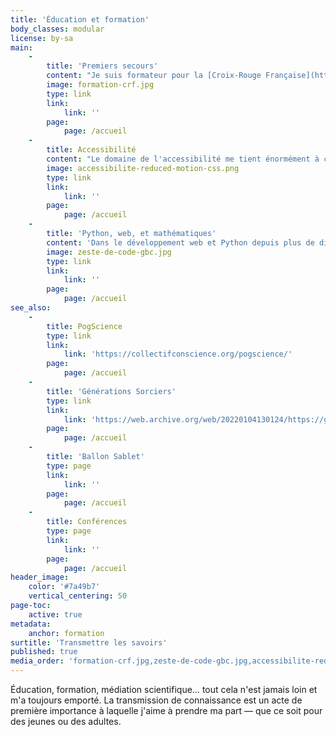 ```yaml
---
title: 'Éducation et formation'
body_classes: modular
license: by-sa
main:
    -
        title: 'Premiers secours'
        content: "Je suis formateur pour la [Croix-Rouge Française](https://formations.croixrougeparis.fr). Je forme aux _Gestes qui Sauvent_ (GQS), et prévois de devenir formateur PSC1 sous peu.\n\nLe PSC1 est la formation de base aux premiers secours en France (le GQS en est une version condensée)."
        image: formation-crf.jpg
        type: link
        link:
            link: ''
        page:
            page: /accueil
    -
        title: Accessibilité
        content: "Le domaine de l'accessibilité me tient énormément à cœur, et je m'y suis spécialisé depuis plusieurs années.\n\nJe peux former aux règles de l'accessibilité, aux bonnes pratiques, à ce que ça implique que de naviguer sur internet avec des outils d'assistance. Et ce en informatique/web ou sur les réseaux sociaux."
        image: accessibilite-reduced-motion-css.png
        type: link
        link:
            link: ''
        page:
            page: /accueil
    -
        title: 'Python, web, et mathématiques'
        content: 'Dans le développement web et Python depuis plus de dix ans, je sais vous former (dans un contexte universitaire, professionnel ou individuel) à Python ou au développement web sur plusieurs technologies. J''enseigne également les mathématiques et l''informatique à un niveau lycée.'
        image: zeste-de-code-gbc.jpg
        type: link
        link:
            link: ''
        page:
            page: /accueil
see_also:
    -
        title: PogScience
        type: link
        link:
            link: 'https://collectifconscience.org/pogscience/'
        page:
            page: /accueil
    -
        title: 'Générations Sorciers'
        type: link
        link:
            link: 'https://web.archive.org/web/20220104130124/https://generations-sorciers.fr/'
        page:
            page: /accueil
    -
        title: 'Ballon Sablet'
        type: page
        link:
            link: ''
        page:
            page: /accueil
    -
        title: Conférences
        type: page
        link:
            link: ''
        page:
            page: /accueil
header_image:
    color: '#7a49b7'
    vertical_centering: 50
page-toc:
    active: true
metadata:
    anchor: formation
surtitle: 'Transmettre les savoirs'
published: true
media_order: 'formation-crf.jpg,zeste-de-code-gbc.jpg,accessibilite-reduced-motion-css.png'
---
```


Éducation, formation, médiation scientifique… tout cela n'est jamais loin et m'a toujours emporté. La transmission de connaissance est un acte de première importance à laquelle j'aime à prendre ma part — que ce soit pour des jeunes ou des adultes.